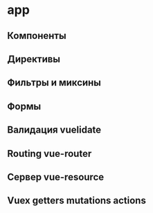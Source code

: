 # app

## Компоненты

## Директивы

## Фильтры и миксины

## Формы

## Валидация vuelidate

## Routing vue-router

## Сервер vue-resource

## Vuex getters mutations actions
